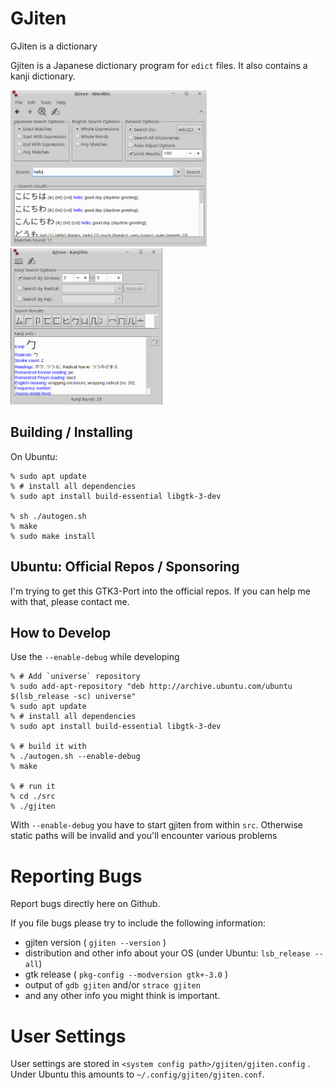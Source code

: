 # GJiten

GJiten is a dictionary

Gjiten is a Japanese dictionary program for `edict` files.
It also contains a kanji dictionary.

<img src="./screenshots/word_dictionary.png" height="250"> <img src="./screenshots/kanji_dictionary.png" height="250">



## Building / Installing

On Ubuntu:

    % sudo apt update
    % # install all dependencies
    % sudo apt install build-essential libgtk-3-dev

    % sh ./autogen.sh
    % make
    % sudo make install

## Ubuntu: Official Repos / Sponsoring 

I'm trying to get this GTK3-Port into the official repos. If you can help me with that, please contact me.


## How to Develop

Use the `--enable-debug` while developing

    % # Add `universe` repository
    % sudo add-apt-repository "deb http://archive.ubuntu.com/ubuntu $(lsb_release -sc) universe"
    % sudo apt update
    % # install all dependencies
    % sudo apt install build-essential libgtk-3-dev

    % # build it with
    % ./autogen.sh --enable-debug
    % make

    % # run it
    % cd ./src
    % ./gjiten

With `--enable-debug` you have to start gjiten from within `src`. Otherwise static paths will be invalid and you'll encounter various problems



# Reporting Bugs

Report bugs directly here on Github.

If you file bugs please try to include the following information:
- gjiten version ( `gjiten --version` )
- distribution and other info about your OS
  (under Ubuntu: `lsb_release --all`)
- gtk release ( `pkg-config --modversion gtk+-3.0` )
- output of `gdb gjiten` and/or `strace gjiten`
- and any other info you might think is important.


# User Settings
User settings are stored in `<system config path>/gjiten/gjiten.config` .
Under Ubuntu this amounts to `~/.config/gjiten/gjiten.conf`.
